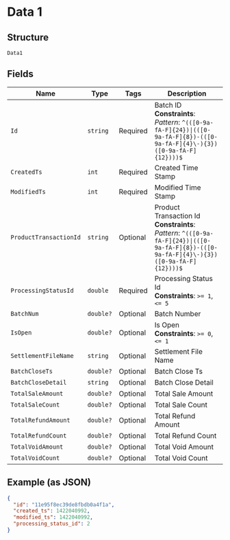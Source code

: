 
# Data 1

## Structure

`Data1`

## Fields

| Name | Type | Tags | Description |
|  --- | --- | --- | --- |
| `Id` | `string` | Required | Batch ID<br>**Constraints**: *Pattern*: `^(([0-9a-fA-F]{24})\|(([0-9a-fA-F]{8})-(([0-9a-fA-F]{4}\-){3})([0-9a-fA-F]{12})))$` |
| `CreatedTs` | `int` | Required | Created Time Stamp |
| `ModifiedTs` | `int` | Required | Modified Time Stamp |
| `ProductTransactionId` | `string` | Optional | Product Transaction Id<br>**Constraints**: *Pattern*: `^(([0-9a-fA-F]{24})\|(([0-9a-fA-F]{8})-(([0-9a-fA-F]{4}\-){3})([0-9a-fA-F]{12})))$` |
| `ProcessingStatusId` | `double` | Required | Processing Status Id<br>**Constraints**: `>= 1`, `<= 5` |
| `BatchNum` | `double?` | Optional | Batch Number |
| `IsOpen` | `double?` | Optional | Is Open<br>**Constraints**: `>= 0`, `<= 1` |
| `SettlementFileName` | `string` | Optional | Settlement File Name |
| `BatchCloseTs` | `double?` | Optional | Batch Close Ts |
| `BatchCloseDetail` | `string` | Optional | Batch Close Detail |
| `TotalSaleAmount` | `double?` | Optional | Total Sale Amount |
| `TotalSaleCount` | `double?` | Optional | Total Sale Count |
| `TotalRefundAmount` | `double?` | Optional | Total Refund Amount |
| `TotalRefundCount` | `double?` | Optional | Total Refund Count |
| `TotalVoidAmount` | `double?` | Optional | Total Void Amount |
| `TotalVoidCount` | `double?` | Optional | Total Void Count |

## Example (as JSON)

```json
{
  "id": "11e95f8ec39de8fbdb0a4f1a",
  "created_ts": 1422040992,
  "modified_ts": 1422040992,
  "processing_status_id": 2
}
```

